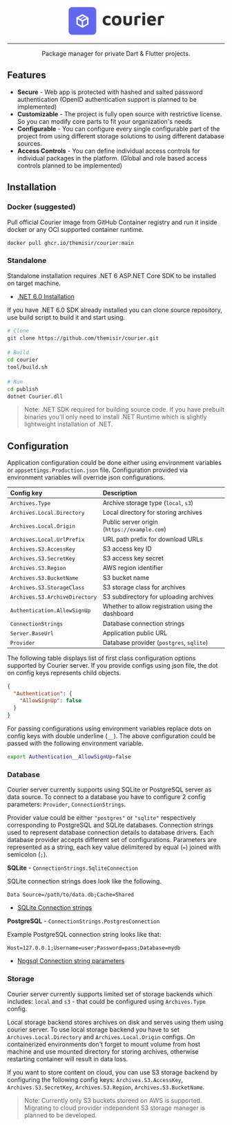 <center>
  <img src="./Courier/wwwroot/assets/logo.svg" height="70" alt="courier logo" />
</center>

---

<center>Package manager for private Dart & Flutter projects.</center>

## Features

- **Secure** - Web app is protected with hashed and salted password authentication (OpenID authentication support is planned to be implemented)
- **Customizable** - The project is fully open source with restrictive license. So you can modify core parts to fit your organization's needs
- **Configurable** - You can configure every single configurable part of the project from using different storage solutions to using different database sources.
- **Access Controls** - You can define individual access controls for individual packages in the platform. (Global and role based access controls planned to be implemented)

## Installation

### Docker (suggested)

Pull official Courier image from GitHub Container registry and run it inside docker or any OCI supported container runtime.

```sh
docker pull ghcr.io/themisir/courier:main
```

### Standalone

Standalone installation requires .NET 6 ASP.NET Core SDK to be installed on target machine.

- [.NET 6.0 Installation](https://dotnet.microsoft.com/en-us/download/dotnet/6.0)

If you have .NET 6.0 SDK already installed you can clone source repository, use build script to build it and start using.

```sh
# Clone
git clone https://github.com/themisir/courier.git

# Build
cd courier
tool/build.sh

# Run
cd publish
dotnet Courier.dll
```

> Note: .NET SDK required for building source code. If you have prebuilt binaries you'll only need to install .NET Runtime which is slightly lightweight installation of .NET.

## Configuration

Application configuration could be done either using environment variables or `appsettings.Production.json` file. Configuration provided via environment variables will override json configurations.

| Config key                     | Description                                       |
| :----------------------------- | :------------------------------------------------ |
| `Archives.Type`                | Archive storage type (`local`, `s3`)              |
| `Archives.Local.Directory`     | Local directory for storing archives              |
| `Archives.Local.Origin`        | Public server origin (`https://example.com`)      |
| `Archives.Local.UrlPrefix`     | URL path prefix for download URLs                 |
| `Archives.S3.AccessKey`        | S3 access key ID                                  |
| `Archives.S3.SecretKey`        | S3 access key secret                              |
| `Archives.S3.Region`           | AWS region identifier                             |
| `Archives.S3.BucketName`       | S3 bucket name                                    |
| `Archives.S3.StorageClass`     | S3 storage class for archives                     |
| `Archives.S3.ArchiveDirectory` | S3 subdirectory for uploading archives            |
| `Authentication.AllowSignUp`   | Whether to allow registration using the dashboard |
| `ConnectionStrings`            | Database connection strings                       |
| `Server.BaseUrl`               | Application public URL                            |
| `Provider`                     | Database provider (`postgres`, `sqlite`)          |

The following table displays list of first class configuration options supported by Courier server. If you provide configs using json file, the dot on config keys represents child objects.

```json
{
  "Authentication": {
    "AllowSignUp": false
  }
}
```

For passing configurations using environment variables replace dots on config keys with double underline (`__`). The above configuration could be passed with the following environment variable.

```sh
export Authentication__AllowSignUp=false
```

### Database

Courier server currently supports using SQLite or PostgreSQL server as data source. To connect to a database you have to configure 2 config parameters: `Provider`, `ConnectionStrings`.

Provider value could be either `"postgres"` or `"sqlite"` respectively corresponding to PostgreSQL and SQLite databases. Connection strings used to represent database connection details to database drivers. Each database provider accepts different set of configurations. Parameters are represented as a string, each key value delimitered by equal (`=`) joined with semicolon (`;`). 

**SQLite** - `ConnectionStrings.SqliteConnection`

SQLite connection strings does look like the following. 

```
Data Source=/path/to/data.db;Cache=Shared
```

- [SQLite Connection strings](https://docs.microsoft.com/en-us/dotnet/standard/data/sqlite/connection-strings)

**PostgreSQL** - `ConnectionStrings.PostgresConnection`

Example PostgreSQL connection string looks like that:

```
Host=127.0.0.1;Username=user;Password=pass;Database=mydb
```

- [Npgsql Connection string parameters](https://www.npgsql.org/doc/connection-string-parameters.html)

### Storage

Courier server currently supports limited set of storage backends which includes: `local` and `s3` - that could be configured using `Archives.Type` config.

Local storage backend stores archives on disk and serves using them using courier server. To use local storage backend you have to set `Archives.Local.Directory` and `Archives.Local.Origin` configs. On containerized environments don't forget to mount volume from host machine and use mounted directory for storing archives, otherwise restarting container will result in data loss.

If you want to store content on cloud, you can use S3 storage backend by configuring the following config keys: `Archives.S3.AccessKey`, `Archives.S3.SecretKey`, `Archives.S3.Region`, `Archives.S3.BucketName`.

> Note: Currently only S3 buckets storeed on AWS is supported. Migrating to cloud provider independent S3 storage manager is planned to be developed.

